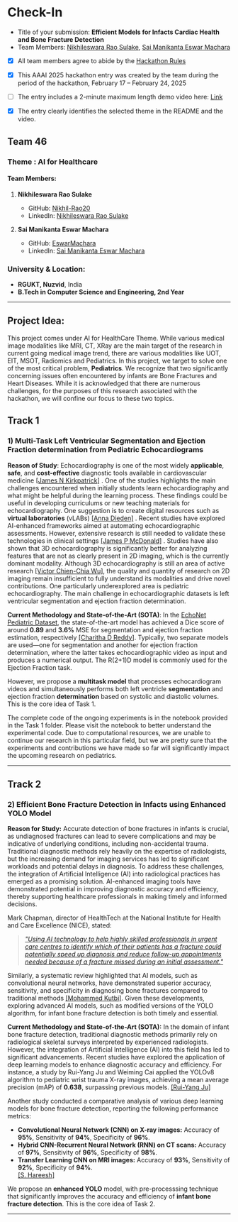 # Check-In

- Title of your submission: **Efficient Models for Infacts Cardiac Health and Bone Fracture Detection**
- Team Members: [Nikhileswara Rao Sulake](mailto:nikhil01446@gmail.com), [Sai Manikanta Eswar Machara](mailto:macharasaimanikantaeswar@gmail.com)
- [x] All team members agree to abide by the [Hackathon Rules](https://aaai.org/conference/aaai/aaai-25/hackathon/)
- [x] This AAAI 2025 hackathon entry was created by the team during the period of the hackathon, February 17 – February 24, 2025
- [ ] The entry includes a 2-minute maximum length demo video here: [Link](#)
- [x] The entry clearly identifies the selected theme in the README and the video.



## Team 46
### Theme : AI for Healthcare


#### Team Members: 
1. **Nikhileswara Rao Sulake**   
   - GitHub: [Nikhil-Rao20](https://github.com/Nikhil-Rao20)  
   - LinkedIn: [Nikhileswara Rao Sulake](https://www.linkedin.com/in/nikhileswara-rao-sulake-847802254/)

2. **Sai Manikanta Eswar Machara**  
   - GitHub: [EswarMachara](https://github.com/EswarMachara)
   - LinkedIn: [Sai Manikanta Eswar Machara](https://www.linkedin.com/in/sai-manikanta-eswar-machara)

### University & Location:
- **RGUKT, Nuzvid**, India  
- **B.Tech in Computer Science and Engineering, 2nd Year**  

------


## Project Idea:
This project comes under AI for HealthCare Theme. While various medical image modalities like MRI, CT, XRay are the main target of the research in current going medical image trend, there are various modalities like
UOT, EIT, MSOT, Radiomics and Pediatrics. In this project, we target to solve one of the most critical problem, **Pediatrics**. We recognize that two significantly concerning issues often encountered by infants are Bone Fractures and Heart Diseases. While it is acknowledged that there are numerous challenges, for the purposes of this research associated with the hackathon, we will confine our focus to these two topics. 

## Track 1
### **1) Multi-Task Left Ventricular Segmentation and Ejection Fraction determination from Pediatric Echocardiograms**

**Reason of Study**:   Echocardiography is one of the most widely **applicable**, **safe**, and **cost-effective** diagnostic tools available in cardiovascular medicine [[James N Kirkpatrick]](https://pubmed.ncbi.nlm.nih.gov/30459125/#:~:text=Echocardiography%20is%20one%20of%20the%20most%20widely%20applicable%2C%20safe%2C%20and%20cost%2Deffective%20diagnostic%20tools%20available%20in%20cardiovascular%20medicine.) . One of the studies highlights the main challenges encountered when initially students learn echocardiography and what might be helpful during the learning process. These findings could be useful in developing curriculums or new teaching materials for echocardiography. One suggestion is to create digital resources such as **virtual laboratories** (vLABs) [[Anna Dieden]](https://pubmed.ncbi.nlm.nih.gov/31196099/#:~:text=This%20study%20shows,virtual%20laboratories%20(vLABs).) . Recent studies have explored AI-enhanced frameworks aimed at automating echocardiographic assessments. However, extensive research is still needed to validate these technologies in clinical settings [[James P McDonald]](https://pubmed.ncbi.nlm.nih.gov/31290034/) . Studies have also shown that 3D echocardiography is significantly better for analyzing features that are not as clearly present in 2D imaging, which is the currently dominant modality. Although 3D echocardiography is still an area of active research [[Victor Chien-Chia Wu]](https://pmc.ncbi.nlm.nih.gov/articles/PMC5364152/#:~:text=Several%20important%20advantages,2D%20echocardiography%20(2DE).), the quality and quantity of research on 2D imaging remain insufficient to fully understand its modalities and drive novel contributions. One particularly underexplored area is pediatric echocardiography. The main challenge in echocardiographic datasets is left ventricular segmentation and ejection fraction determination.

**Current Methodology and State-of-the-Art (SOTA)**:    In the [EchoNet Pediatric Dataset](https://echonet.github.io/pediatric/), the state-of-the-art model has achieved a Dice score of around **0.89** and **3.6%** MSE for segmentation and ejection fraction estimation, respectively [[Charitha D Reddy]](https://pubmed.ncbi.nlm.nih.gov/36754100/#:~:text=EchoNet%2DPeds%20segments%20the%20left%20ventricle%20with%20a%20Dice%20similarity%20coefficient%20of%200.89.%20EchoNet%2DPeds%20estimates%20EF%20with%20a%20mean%20absolute%20error%20of%203.66%25). Typically, two separate models are used—one for segmentation and another for ejection fraction determination, where the latter takes echocardiographic video as input and produces a numerical output. The R(2+1)D model is commonly used for the Ejection Fraction task. 

However, we propose a **multitask model** that processes echocardiogram videos and simultaneously performs both left ventricle **segmentation** and ejection fraction **determination** based on systolic and diastolic volumes. This is the core idea of Task 1.

The complete code of the ongoing experiments is in the notebook provided in the Task 1 folder. Please visit the notebook to better understand the experimental code. Due to computational resources, we are unable to continue our research in this particular field, but we are pretty sure that the experiments and contributions we have made so far will significantly impact the upcoming research on pediatrics.

----

## Track 2
### **2) Efficient Bone Fracture Detection in Infacts using Enhanced YOLO Model**
**Reason for Study:**
Accurate detection of bone fractures in infants is crucial, as undiagnosed fractures can lead to severe complications and may be indicative of underlying conditions, including non-accidental trauma. Traditional diagnostic methods rely heavily on the expertise of radiologists, but the increasing demand for imaging services has led to significant workloads and potential delays in diagnosis. To address these challenges, the integration of Artificial Intelligence (AI) into radiological practices has emerged as a promising solution. AI-enhanced imaging tools have demonstrated potential in improving diagnostic accuracy and efficiency, thereby supporting healthcare professionals in making timely and informed decisions.

Mark Chapman, director of HealthTech at the National Institute for Health and Care Excellence (NICE), stated:
> [*"Using AI technology to help highly skilled professionals in urgent care centres to identify which of their patients has a fracture could potentially speed up diagnosis and reduce follow-up appointments needed because of a fracture missed during an initial assessment."*](https://www.nice.org.uk/news/articles/ai-technologies-recommended-for-use-in-detecting-fractures?utm_source=chatgpt.com#:~:text=%E2%80%9CUsing%20AI%20technology%20to%20help%20highly%20skilled%20professionals%20in%20urgent%20care%20centres%20to%20identify%20which%20of%20their%20patients%20has%20a%20fracture%20could%20potentially%20speed%20up%20diagnosis%20and%20reduce%20follow%20up%20appointments%20needed%20because%20of%20a%20fracture%20missed%20during%20an%20initial%20assessment.%E2%80%9D%C2%A0)

Similarly, a systematic review highlighted that AI models, such as convolutional neural networks, have demonstrated superior accuracy, sensitivity, and specificity in diagnosing bone fractures compared to traditional methods [[Mohammed Kutbi]](https://www.mdpi.com/2075-4418/14/17/1879#:~:text=It%20evaluates%20the%20performance%20of%20various%20AI%20models%2C%20such%20as%20convolutional%20neural%20networks%20(CNNs)%2C%20in%20diagnosing%20bone%20fractures%2C%20highlighting%20their%20superior%20accuracy%2C%20sensitivity%2C%20and%20specificity%20compared%20to%20traditional%20diagnostic%20methods). Given these developments, exploring advanced AI models, such as modified versions of the YOLO algorithm, for infant bone fracture detection is both timely and essential.

**Current Methodology and State-of-the-Art (SOTA):**
In the domain of infant bone fracture detection, traditional diagnostic methods primarily rely on radiological skeletal surveys interpreted by experienced radiologists. However, the integration of Artificial Intelligence (AI) into this field has led to significant advancements. Recent studies have explored the application of deep learning models to enhance diagnostic accuracy and efficiency. For instance, a study by Rui-Yang Ju and Weiming Cai applied the YOLOv8 algorithm to pediatric wrist trauma X-ray images, achieving a mean average precision (mAP) of **0.638**, surpassing previous models. 
[[Rui-Yang Ju]](https://arxiv.org/abs/2304.05071)

Another study conducted a comparative analysis of various deep learning models for bone fracture detection, reporting the following performance metrics:
- **Convolutional Neural Network (CNN) on X-ray images:** Accuracy of **95%**, Sensitivity of **94%**, Specificity of **96%**.  
- **Hybrid CNN-Recurrent Neural Network (RNN) on CT scans:** Accuracy of **97%**, Sensitivity of **96%**, Specificity of **98%**.  
- **Transfer Learning CNN on MRI images:** Accuracy of **93%**, Sensitivity of **92%**, Specificity of **94%**.  
[[S. Hareesh]](https://ijcrt.org/viewfull.php?&p_id=IJCRT2410106)

We propose an **enhanced YOLO** model, with pre-processsing technique that significantly improves the accuracy and efficiency of **infant bone fracture detection**. This is the core idea of Task 2. 



-----
